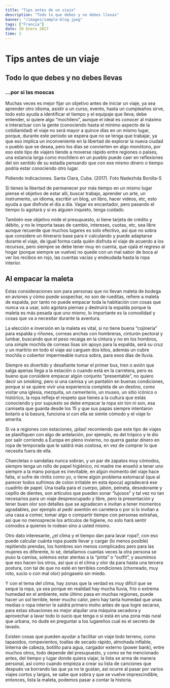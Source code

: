 ```yaml
---
title: "Tips antes de un viaje"
description: "Todo lo que debes y no debes llevas"
banner: "/images/sample-blog.jpeg"
tags: ["Francia"]
date: 20 Enero 2017
time: 2
---
```


# Tips antes de un viaje

## Todo lo que debes y no debes llevas

### ...por si las moscas

Muchas veces es mejor fijar un objetivo antes de iniciar un viaje, ya sea aprender otro idioma, asistir a un curso, evento, hasta un cumpleaños sirve, todo esto ayuda a identificar el tiempo y el equipaje que lleva; debe entender, si quiere algo “mochilero”, aunque el ideal es conocer al máximo e interactuar con la gente (conociendo hasta el mínimo aspecto de la cotidianidad) el viaje no será mayor a quince días en un mismo lugar, porque, durante este periodo se espera que no se tenga que trabajar, ya que eso implica un inconveniente en la libertad de explorar la nueva ciudad o pueblo que se desea, pero los días se convierten en algo monótono, por eso este tipo de viajero tiende a moverse rápido entre regiones o países, una estancia larga como mochilero en un pueblo puede caer en reflexiones del sin sentido de su estadía pensando que con ese mismo dinero o tiempo podría estar conociendo otro lugar.


Pidiendo indicaciones. Santa Clara, Cuba. (2017). Foto Nadezhda Bonilla-S

Si tienes la libertad de permanecer por más tiempo en un mismo lugar piense el objetivo de estar allí, buscar trabajo, aprender un arte, un instrumento, un idioma, escribir un blog, un libro, hacer videos, etc, esto ayuda a que disfrute el día a día. Vagar es encantador, pero pasando el tiempo lo agotará y si es alguien inquieto, tenga cuidado.

También ese objetivo mide el presupuesto, si tiene tarjeta de crédito y débito, y no le importa tasas de cambio, intereses, cuotas, etc, sea libre aunque recuerde que muchos lugares es solo efectivo, así que no sobra que considere un itinerario base para ir calculando y puede adaptarse durante el viaje, de igual forma cada quién disfruta el viaje de acuerdo a los recursos, pero siempre se debe tener muy en cuenta, que ojalá el regreso al hogar (porque siempre se vuelve) no quede con un mal sabor de boca al ver los recibos en rojo, las cuentas vacías y endeudada hasta la ropa interior.

## Al empacar la maleta

Estas consideraciones son para personas que no llevan maleta de bodega en aviones y cómo puede sospechar, no son de rueditas, refiere a maleta de espalda, por tanto no puede empacar toda la habitación con cosas que nunca va a usar, solo agotara piernas y destruirá la espalda porque la maleta es más pesada que uno mismo, lo importante es la comodidad y cosas que va a necesitar durante la aventura.

La elección e inversión en la maleta es vital, si no tiene buena “cojineria” para espalda y riñones, correas anchas con hombreras, cinturón pectoral y lumbar, buscando que el peso recaiga en la cintura y no en los hombros, una simple mochila de correas lisas sin apoyo para la espalda, será su cruz y un martirio en todo el viaje así carguen dos kilos, además un cubre mochila o cobertor impermeable nunca sobra, para esos días de lluvia.

Siempre es divertido y desafiante tomar el primer bus, tren o avión que salga apenas llega a la estación o cuando está en la carretera, pero es bueno que considere empacar algún conjunto “presentable”, no quiero decir un smoking, pero si una camisa y un pantalón en buenas condiciones, porque si se quiere vivir una experiencia completa de un destino, como visitar una iglesia, mezquita, un cementerio, un museo, un sitio icónico o histórico, la ropa refleja el respeto que tienes a la cultura que estás conociendo y por supuesto se debe empacar la ropa sin ton ni son, esa camiseta que guarda desde los 15 y que sus papás siempre intentaron botarlo a la basura, funciona si con ella se siente cómodo y el viaje lo amerita.

Si va a regiones con estaciones, ¡pilas! recomiendo que este tipo de viajes se planifiquen con algo de antelación, por ejemplo, es del trópico y le dio por salir corriendo a Europa en pleno invierno, no querrá gastar dinero en ropa de temporada que le saldrá más costosa, en vez de comprar lo que necesita fuera de ella.

Chancletas o sandalias nunca sobran, y un par de zapatos muy cómodos, siempre tenga un rollo de papel higiénico, mi madre me enseñó a tener uno siempre a la mano porque es inevitable, en algún momento del viaje hace falta, si sufre de rinitis como yo, o tiene algún problema estomacal (que al parecer todos sufrimos de colon irritable en esta época) agradecerá ese cuadrito de papel. Una toalla para el cuerpo, jabón, peineta, desodorante y cepillo de dientes, son artículos que pueden sonar “lujosos” y tal vez no tan necesarios para un viaje despreocupado y libre, pero la presentación y tener buen olor son detalles que se agradecen e invitan a tener momentos agradables, por ejemplo al pedir aventón en carretera o por si lo invitan a una casa a comer, tomar algo o compartir tiempo con personas extrañas, así que no menosprecie los artículos de higiene, no solo hará sentir cómodos a quienes lo rodean sino a usted mismo.

Otro dato interesante, ¿el clima y el tiempo dan para lavar ropa?, con eso puede calcular cuánta ropa puede llevar y cargar (lo menos posible) repitiendo prendas, los hombres son menos complicados pero para las mujeres es diferente, lo sé, detallamos cuantas veces la otra persona se puso la camisa, solemos estar atentas a la “pinta” o “outfit”, y asumimos que eso hacen los otros, así que si el clima y olor da para hasta una tercera postura, con tal de que no esté en terribles condiciones (chorreado, muy roto, sucio o con mal olor) póngaselo sin miedo. 

Y con el tema del clima, hay zonas que la verdad es muy difícil que se seque la ropa, ya sea porque en realidad hay mucha lluvia, frío o extrema humedad en el ambiente, este último pasa en muchas regiones, puede hacer un sol terrible, tener mucho calor, pero hay tanta humedad que unas medias o ropa interior le saldrá primero moho antes de que logre secarse, para estas situaciones es mejor alquilar una máquina secadora y aprovechar a lavar todo lo sucio que tenga o si está en una zona más rural que urbana, no dude en preguntar a los lugareños cual es el secreto de lavado.

Existen cosas que pueden ayudar a facilitar un viaje todo terreno, como tapaoidos, rompevientos, toallas de secado rápido, almohada inflable, linterna de cabeza, botilito para agua, cargador externo (power bank), entre muchos otros, todo depende del presupuesto, y como se he mencionado antes, del tiempo y lugar donde quiera viajar, la lista se arma de manera personal, así como cuando empieza a crear su lista de canciones que después va borrando las que ya no le gustan, así ocurre al pasar por varios viajes cortos y largos, se sabe que sobra y que se vuelve imprescindible, entonces, lista la maleta, podemos pasar a contar la historia.
